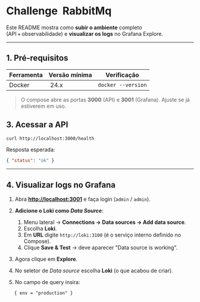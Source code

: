 # Challenge  RabbitMq

Este README mostra como **subir o ambiente** completo (API + observabilidade) e **visualizar os logs** no Grafana Explore.

---

## 1. Pré‑requisitos

| Ferramenta | Versão mínima | Verificação        |
| ---------- | ------------- | ------------------ |
| Docker     |  24.x         | `docker --version` |

> O compose abre as portas **3000** (API) e **3001** (Grafana). Ajuste se já estiverem em uso.

## 3. Acessar a API

```bash
curl http://localhost:3000/health
```

Resposta esperada:

```json
{ "status": "ok" }
```

---

## 4. Visualizar logs no Grafana

1. Abra **[http://localhost:3001](http://localhost:3001)** e faça login (`admin` / `admin`).

2. **Adicione o Loki como _Data Source_**:
   1. Menu lateral → **Connections → Data sources → Add data source**.
   2. Escolha **Loki**.
   3. Em **URL** digite `http://loki:3100` (é o serviço interno definido no Compose).
   4. Clique **Save & Test** → deve aparecer "Data source is working".

3. Agora clique em **Explore**.

4. No seletor de _Data source_ escolha **Loki** (o que acabou de criar).

5. No campo de query insira:

```logql
   { env = "production" }
```
